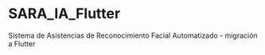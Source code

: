 # SARA_IA_Flutter
Sistema de Asistencias de Reconocimiento Facial Automatizado - migración a Flutter

